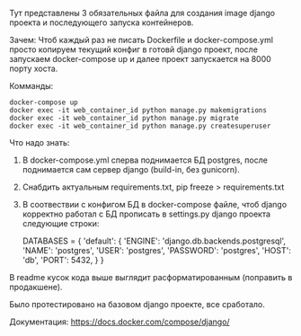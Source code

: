 Тут представлены 3 обязательных файла для создания image django проекта и последующего запуска контейнеров. 

Зачем: 
Чтоб каждый раз не писать Dockerfile и docker-compose.yml просто копируем текущий конфиг в готовй django проект, после запускаем docker-compose up и далее проект 
запускается на 8000 порту хоста. 

Комманды: 

    docker-compose up
    docker exec -it web_container_id python manage.py makemigrations
    docker exec -it web_container_id python manage.py migrate
    docker exec -it web_container_id python manage.py createsuperuser

Что надо знать: 
1. В docker-compose.yml сперва поднимается БД postgres, после поднимается сам сервер django (build-in, без gunicorn). 
2. Снабдить актуальным requirements.txt, pip freeze > requirements.txt 
3. В соотвествии с конфигом БД в docker-compose файле, чтоб django корректно работал с БД прописать в settings.py django проекта следующие строки: 

    DATABASES = {
        'default': {
            'ENGINE': 'django.db.backends.postgresql',
            'NAME': 'postgres',
            'USER': 'postgres',
            'PASSWORD': 'postgres',
            'HOST': 'db',
            'PORT': 5432,
        }
    }

В readme кусок кода выше выглядит расформатированным (поправить в продакшене). 

Было протестировано на базовом django проекте, все сработало. 

Документация: https://docs.docker.com/compose/django/
